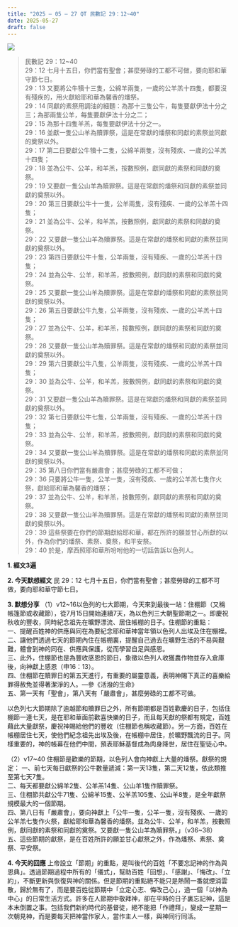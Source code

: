 ```yaml
---
title: "2025 – 05 – 27 QT 民數記 29：12~40"
date: 2025-05-27
draft: false
---
```


![](/images/qt.jpg)
> 民數記 29：12\~40  
> 29：12 七月十五日，你們當有聖會；甚麼勞碌的工都不可做，要向耶和華守節七日。  
> 29：13 又要將公牛犢十三隻，公綿羊兩隻，一歲的公羊羔十四隻，都要沒有殘疾的，用火獻給耶和華為馨香的燔祭。  
> 29：14 同獻的素祭用調油的細麵：為那十三隻公牛，每隻要獻伊法十分之三；為那兩隻公羊，每隻要獻伊法十分之二；  
> 29：15 為那十四隻羊羔，每隻要獻伊法十分之一。  
> 29：16 並獻一隻公山羊為贖罪祭，這是在常獻的燔祭和同獻的素祭並同獻的奠祭以外。  
> 29：17 第二日要獻公牛犢十二隻，公綿羊兩隻，沒有殘疾、一歲的公羊羔十四隻；  
> 29：18 並為公牛、公羊，和羊羔，按數照例，獻同獻的素祭和同獻的奠祭。  
> 29：19 又要獻一隻公山羊為贖罪祭。這是在常獻的燔祭和同獻的素祭並同獻的奠祭以外。  
> 29：20 第三日要獻公牛十一隻，公羊兩隻，沒有殘疾、一歲的公羊羔十四隻；  
> 29：21 並為公牛、公羊，和羊羔，按數照例，獻同獻的素祭和同獻的奠祭。  
> 29：22 又要獻一隻公山羊為贖罪祭。這是在常獻的燔祭和同獻的素祭並同獻的奠祭以外。  
> 29：23 第四日要獻公牛十隻，公羊兩隻，沒有殘疾、一歲的公羊羔十四隻；  
> 29：24 並為公牛、公羊，和羊羔，按數照例，獻同獻的素祭和同獻的奠祭。  
> 29：25 又要獻一隻公山羊為贖罪祭。這是在常獻的燔祭和同獻的素祭並同獻的奠祭以外。  
> 29：26 第五日要獻公牛九隻，公羊兩隻，沒有殘疾、一歲的公羊羔十四隻；  
> 29：27 並為公牛、公羊，和羊羔，按數照例，獻同獻的素祭和同獻的奠祭。  
> 29：28 又要獻一隻公山羊為贖罪祭。這是在常獻的燔祭和同獻的素祭並同獻的奠祭以外。  
> 29：29 第六日要獻公牛八隻，公羊兩隻，沒有殘疾、一歲的公羊羔十四隻；  
> 29：30 並為公牛、公羊，和羊羔，按數照例，獻同獻的素祭和同獻的奠祭。  
> 29：31 又要獻一隻公山羊為贖罪祭。這是在常獻的燔祭和同獻的素祭並同獻的奠祭以外。  
> 29：32 第七日要獻公牛七隻，公羊兩隻，沒有殘疾、一歲的公羊羔十四隻；  
> 29：33 並為公牛、公羊，和羊羔，按數照例，獻同獻的素祭和同獻的奠祭。  
> 29：34 又要獻一隻公山羊為贖罪祭。這是在常獻的燔祭和同獻的素祭並同獻的奠祭以外。  
> 29：35 第八日你們當有嚴肅會；甚麼勞碌的工都不可做；  
> 29：36 只要將公牛一隻，公羊一隻，沒有殘疾、一歲的公羊羔七隻作火祭，獻給耶和華為馨香的燔祭；  
> 29：37 並為公牛、公羊，和羊羔，按數照例，獻同獻的素祭和同獻的奠祭。  
> 29：38 又要獻一隻公山羊為贖罪祭。這是在常獻的燔祭和同獻的素祭並同獻的奠祭以外。  
> 29：39 這些祭要在你們的節期獻給耶和華，都在所許的願並甘心所獻的以外，作為你們的燔祭、素祭、奠祭，和平安祭。  
> 29：40 於是，摩西照耶和華所吩咐他的一切話告訴以色列人。  



**1. 經文3遍**

**2. 今天默想經文**
民 29：12 七月十五日，你們當有聖會；甚麼勞碌的工都不可做，要向耶和華守節七日。

**3. 默想分享**
（1）v12\~16以色列的七大節期，今天來到最後一站：住棚節（又稱帳篷節或收藏節），從7月15日開始連續7天，為以色列三大朝聖節期之一。即慶祝秋收的豐收，同時紀念祖先在曠野漂流、居住帳棚的日子。住棚節的重點：  
一、提醒百姓神的供應與同在為要紀念耶和華神當年領以色列人出埃及住在棚裡。  
二、讓他們透過七天的節期內住在帳棚裏，提醒自己過去在曠野生活的不易與艱難，體會到神的同在、供應與保護，從而學習自足與感恩。  
三、此外，住棚節也是為豐收感恩的節日，象徵以色列人收獲農作物並存入倉庫後，向神獻上感恩（申16：13）。  
四、住棚節在贖罪日的第五天進行，有重要的屬靈意義，表明神賜下真正的喜樂給罪得赦免並得著潔淨的人。—參《活潑的生命》   	
五、第一天有「聖會」，第八天有「嚴肅會」，甚麼勞碌的工都不可做。  

以色列七大節期除了逾越節和贖罪日之外，所有節期都是百姓歡慶的日子，包括住棚節一連七天，是在耶和華面前歡喜快樂的日子，而且每天獻的祭都有規定，百姓藉此大量獻祭，慶祝神賜給他們的豐收（住棚節也稱收藏節）。另一方面，百姓在帳棚居住七天，使他們紀念祖先出埃及後，在帳棚中居住，於曠野飄流的日子。同樣重要的，神的帳幕在他們中間，預表耶穌基督成為肉身降世，居住在聖徒心中。

（2）v17\~40 住棚節是歡樂的節期，以色列人會向神獻上大量的燔祭。獻祭的規定：
一、前七天每日獻祭的公牛數量遞減：第一天13隻，第二天12隻，依此類推至第七天7隻。  
二、每天都要獻公綿羊2隻、公羊羔14隻、公山羊1隻作贖罪祭。  
三、住棚節共獻公牛71隻、公綿羊15隻、公羊羔105隻、公山羊8隻，是全年獻祭規模最大的一個節期。  
四、第八日有「嚴肅會」，要向神獻上「公牛一隻，公羊一隻，沒有殘疾、一歲的公羊羔七隻作火祭，獻給耶和華為馨香的燔祭。並為公牛、公羊，和羊羔，按數照例，獻同獻的素祭和同獻的奠祭。又要獻一隻公山羊為贖罪祭。」（v36\~38）  
五、這些節期的獻祭，是在百姓所許的願並甘心獻祭之外，作為燔祭、素祭、奠祭、平安祭。

**4. 今天的回應**
上帝設立「節期」的重點，是叫後代的百姓「不要忘記神的作為與恩典」。透過節期過程中所有的「儀式」，幫助百姓「回想」、「感謝」、「悔改」、「立約」，不斷更新與恢復與神的關係。但是節期的重點絕不能只是熱鬧一番就煙消雲散，歸於無有了，而是要百姓從節期中「立定心志、悔改己心」，過一個「以神為中心」的日常生活方式。許多在人節期中敬拜神，卻在平時的日子裏忘記神，這是本末倒置之事。包括我們新約時代的基督徒，絕不能把「作禮拜」，變成一星期一次朝見神，而是要每天把神當作家人，當作主人一樣，與神同行同活。


